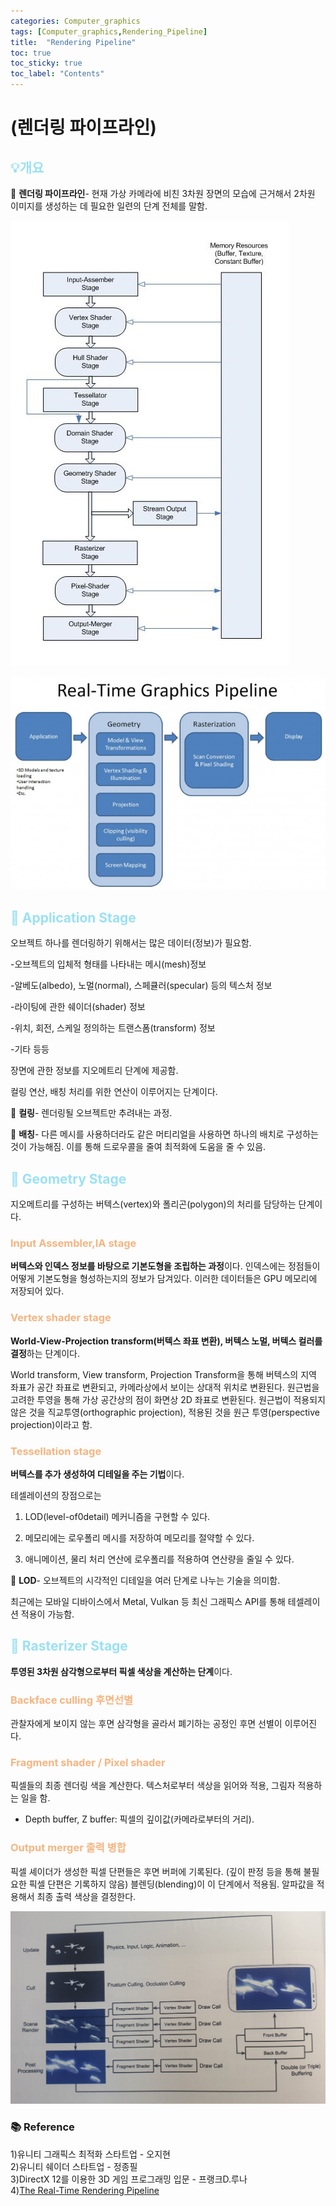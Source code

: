 ```yaml
---
categories: Computer_graphics
tags: [Computer_graphics,Rendering_Pipeline]
title:  "Rendering Pipeline"
toc: true
toc_sticky: true
toc_label: "Contents"
---
```


# (렌더링 파이프라인)

## <span style="color:#9AE1F5">:bulb:개요</span>

:mag_right: <b>렌더링 파이프라인</b>- 현재 가상 카메라에 비친 3차원 장면의 모습에 근거해서 2차원 이미지를 생성하는 데 필요한 일련의 단계 전체를 말함.

![length](/images/2022-10-17-rp/detail_pipeline.jpg)

![graphics_pipeline.jpg](/images/2022-10-17-rp/graphics_pipeline.jpg)

## <span style="color:#9AE1F5">:high_brightness:  Application Stage</span>

오브젝트 하나를 렌더링하기 위해서는 많은 데이터(정보)가 필요함.    


-오브젝트의 입체적 형태를 나타내는 메시(mesh)정보

-알베도(albedo), 노멀(normal), 스페큘러(specular) 등의 텍스처 정보

-라이팅에 관한 쉐이더(shader) 정보

-위치, 회전, 스케일 정의하는 트랜스폼(transform) 정보

-기타 등등   


장면에 관한 정보를 지오메트리 단계에 제공함.

컬링 연산, 배칭 처리를 위한 연산이 이루어지는 단계이다.   


:mag_right: <b>컬링</b>- 렌더링될 오브젝트만 추려내는 과정.

:mag_right: ****배칭****- 다른 메시를 사용하더라도 같은 머티리얼을 사용하면 하나의 배치로 구성하는 것이 가능해짐. 이를 통해 드로우콜을 줄여 최적화에 도움을 줄 수 있음.   
 

## <span style="color:#9AE1F5">:high_brightness: Geometry Stage </span>

지오메트리를 구성하는 버텍스(vertex)와 폴리곤(polygon)의 처리를 담당하는 단계이다.   


### <span style="color:#F7B480">Input Assembler,IA stage</span>

<b>버텍스와 인덱스 정보를 바탕으로 기본도형을 조립하는 과정</b>이다. 인덱스에는 정점들이 어떻게 기본도형을 형성하는지의 정보가 담겨있다. 이러한 데이터들은 GPU 메모리에 저장되어 있다.   


### <span style="color:#F7B480">Vertex shader stage</span>

<b>World-View-Projection transform(버텍스 좌표 변환), 버텍스 노멀, 버텍스 컬러를 결정</b>하는 단계이다.

World transform, View transform, Projection Transform을 통해 버텍스의 지역 좌표가 공간 좌표로 변환되고, 카메라상에서 보이는 상대적 위치로 변환된다. 원근법을 고려한 투영을 통해 가상 공간상의 점이 화면상 2D 좌표로 변환된다. 원근법이 적용되지 않은 것을 직교투영(orthographic projection), 적용된 것을 원근 투영(perspective projection)이라고 함.   


### <span style="color:#F7B480">Tessellation stage</span>

<b>버텍스를 추가 생성하여 디테일을 주는 기법</b>이다.

테셀레이션의 장점으로는

1. LOD(level-of0detail) 메커니즘을 구현할 수 있다. 

2. 메모리에는 로우폴리 메시를 저장하여 메모리를 절약할 수 있다.

3. 애니메이션, 물리 처리 연산에 로우폴리를 적용하여 연산량을 줄일 수 있다.   


:mag_right: ****LOD****- 오브젝트의 시각적인 디테일을 여러 단계로 나누는 기술을 의미함.   


최근에는 모바일 디바이스에서 Metal, Vulkan 등 최신 그래픽스 API를 통해 테셀레이션 적용이 가능함.   


## <span style="color:#9AE1F5">:high_brightness: Rasterizer Stage </span>


<b>투영된 3차원 삼각형으로부터 픽셀 색상을 계산하는 단계</b>이다.   


### <span style="color:#F7B480">Backface culling 후면선별</span>

관찰자에게 보이지 않는 후면 삼각형을 골라서 폐기하는 공정인 후면 선별이 이루어진다.   


### <span style="color:#F7B480">Fragment shader / Pixel shader</span>

픽셀들의 최종 렌더링 색을 계산한다. 텍스처로부터 색상을 읽어와 적용, 그림자 적용하는 일을 함.

* Depth buffer, Z buffer: 픽셀의 깊이값(카메라로부터의 거리).   


### <span style="color:#F7B480">Output merger 출력 병합</span>

픽셀 셰이더가 생성한 픽셀 단편들은 후면 버퍼에 기록된다. (깊이 판정 등을 통해 불필요한 픽셀 단편은 기록하지 않음) 블렌딩(blending)이 이 단계에서 적용됨. 알파값을 적용해서 최종 출력 색상을 결정한다.

![loop.jpg](/images/2022-10-17-rp/loop.jpg)


### :books: Reference

1)유니티 그래픽스 최적화 스타트업 - 오지현   <br>
2)유니티 쉐이더 스타트업 - 정종필   <br>
3)DirectX 12를 이용한 3D 게임 프로그래밍 입문 - 프랭크D.루나   <br>
4)[The Real-Time Rendering Pipeline](http://www.cgchannel.com/2010/11/cg-science-for-artists-part-2-the-real-time-rendering-pipeline/)
